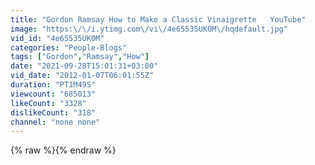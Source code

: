 ```yaml
---
title: "Gordon Ramsay How to Make a Classic Vinaigrette   YouTube"
image: "https:\/\/i.ytimg.com\/vi\/4e65535UK0M\/hqdefault.jpg"
vid_id: "4e65535UK0M"
categories: "People-Blogs"
tags: ["Gordon","Ramsay","How"]
date: "2021-09-28T15:01:31+03:00"
vid_date: "2012-01-07T06:01:55Z"
duration: "PT1M49S"
viewcount: "685013"
likeCount: "3328"
dislikeCount: "318"
channel: "none none"
---
```

{% raw %}{% endraw %}
